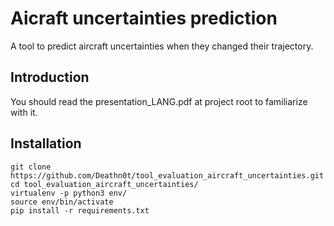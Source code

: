 # Aicraft uncertainties prediction
A tool to predict aircraft uncertainties when they changed their trajectory.

## Introduction

You should read the presentation_LANG.pdf at project root to familiarize with it.

## Installation

    git clone https://github.com/Deathn0t/tool_evaluation_aircraft_uncertainties.git
    cd tool_evaluation_aircraft_uncertainties/
    virtualenv -p python3 env/
    source env/bin/activate
    pip install -r requirements.txt

